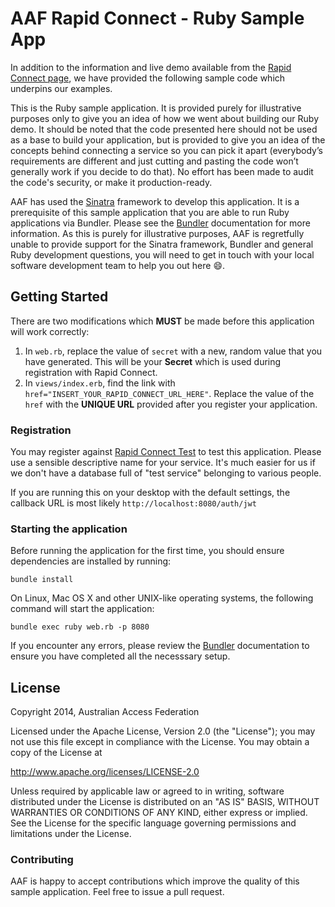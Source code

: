 # AAF Rapid Connect - Ruby Sample App

In addition to the information and live demo available from the [Rapid Connect page](http://rapid.aaf.edu.au), we have provided the following sample code which underpins our examples.

This is the Ruby sample application. It is provided purely for illustrative purposes only to give you an idea of how we went about building our Ruby demo. It should be noted that the code presented here should not be used as a base to build your application, but is provided to give you an idea of the concepts behind connecting a service so you can pick it apart (everybody’s requirements are different and just cutting and pasting the code won’t generally work if you decide to do that). No effort has been made to audit the code's security, or make it production-ready.

AAF has used the [Sinatra](http://www.sinatrarb.com/) framework to develop this application. It is a prerequisite of this sample application that you are able to run Ruby applications via Bundler. Please see the [Bundler](http://bundler.io/) documentation for more information. As this is purely for illustrative purposes, AAF is regretfully unable to provide support for the Sinatra framework, Bundler and general Ruby development questions, you will need to get in touch with your local software development team to help you out here :smile:.

## Getting Started

There are two modifications which **MUST** be made before this application will work correctly:

1. In `web.rb`, replace the value of `secret` with a new, random value that you have generated. This will be your **Secret** which is used during registration with Rapid Connect.
2. In `views/index.erb`, find the link with `href="INSERT_YOUR_RAPID_CONNECT_URL_HERE"`. Replace the value of the `href` with the **UNIQUE URL** provided after you register your application.

### Registration

You may register against [Rapid Connect Test](http://rapid.test.aaf.edu.au) to test this application. Please use a sensible descriptive name for your service. It's much easier for us if we don't have a database full of "test service" belonging to various people.

If you are running this on your desktop with the default settings, the callback URL is most likely `http://localhost:8080/auth/jwt`

### Starting the application

Before running the application for the first time, you should ensure dependencies are installed by running:

    bundle install

On Linux, Mac OS X and other UNIX-like operating systems, the following command will start the application:

    bundle exec ruby web.rb -p 8080

If you encounter any errors, please review the [Bundler](http://bundler.io/) documentation to ensure you have completed all the necesssary setup.

## License

Copyright 2014, Australian Access Federation

Licensed under the Apache License, Version 2.0 (the "License");
you may not use this file except in compliance with the License.
You may obtain a copy of the License at

   http://www.apache.org/licenses/LICENSE-2.0

Unless required by applicable law or agreed to in writing, software
distributed under the License is distributed on an "AS IS" BASIS,
WITHOUT WARRANTIES OR CONDITIONS OF ANY KIND, either express or implied.
See the License for the specific language governing permissions and
limitations under the License.

### Contributing

AAF is happy to accept contributions which improve the quality of this sample application. Feel free to issue a pull request.
